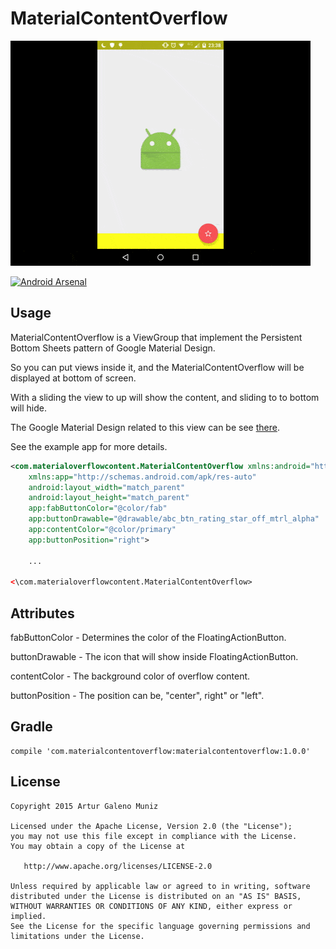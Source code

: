 # MaterialContentOverflow

<img src="./contentoverflow.gif" width="480" height="360"></img>

[![Android Arsenal](https://img.shields.io/badge/Android%20Arsenal-MaterialContentOverflow-green.svg?style=flat)](https://android-arsenal.com/details/1/2423)

## Usage

MaterialContentOverflow is a ViewGroup that implement the Persistent Bottom Sheets pattern of Google Material Design.

So you can put views inside it, and the MaterialContentOverflow will be displayed at bottom of screen.

With a sliding the view to up will show the content, and sliding to to bottom will hide.

The Google Material Design related to this view can be see [there](http://www.google.com/design/spec/components/bottom-sheets.html#bottom-sheets-persistent-bottom-sheets).

See the example app for more details.

```xml
<com.materialoverflowcontent.MaterialContentOverflow xmlns:android="http://schemas.android.com/apk/res/android"
    xmlns:app="http://schemas.android.com/apk/res-auto"
    android:layout_width="match_parent"
    android:layout_height="match_parent"
    app:fabButtonColor="@color/fab"
    app:buttonDrawable="@drawable/abc_btn_rating_star_off_mtrl_alpha"
    app:contentColor="@color/primary"
    app:buttonPosition="right">

    ...

<\com.materialoverflowcontent.MaterialContentOverflow>
```

## Attributes

fabButtonColor - Determines the color of the FloatingActionButton.

buttonDrawable - The icon that will show inside FloatingActionButton.

contentColor - The background color of overflow content.

buttonPosition - The position can be, "center", right" or "left".

## Gradle

```
compile 'com.materialcontentoverflow:materialcontentoverflow:1.0.0'
```

License
-------

    Copyright 2015 Artur Galeno Muniz

    Licensed under the Apache License, Version 2.0 (the "License");
    you may not use this file except in compliance with the License.
    You may obtain a copy of the License at

       http://www.apache.org/licenses/LICENSE-2.0

    Unless required by applicable law or agreed to in writing, software
    distributed under the License is distributed on an "AS IS" BASIS,
    WITHOUT WARRANTIES OR CONDITIONS OF ANY KIND, either express or implied.
    See the License for the specific language governing permissions and
    limitations under the License.